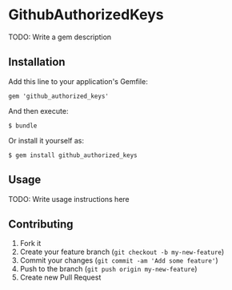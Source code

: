 # GithubAuthorizedKeys

TODO: Write a gem description

## Installation

Add this line to your application's Gemfile:

    gem 'github_authorized_keys'

And then execute:

    $ bundle

Or install it yourself as:

    $ gem install github_authorized_keys

## Usage

TODO: Write usage instructions here

## Contributing

1. Fork it
2. Create your feature branch (`git checkout -b my-new-feature`)
3. Commit your changes (`git commit -am 'Add some feature'`)
4. Push to the branch (`git push origin my-new-feature`)
5. Create new Pull Request
